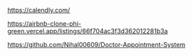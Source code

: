 https://calendly.com/


https://airbnb-clone-phi-green.vercel.app/listings/66f704ac3f3d362012281b3a

https://github.com/Nihal00609/Doctor-Appointment-System
